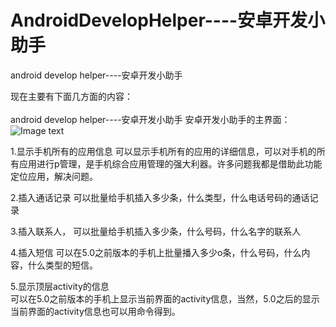 # AndroidDevelopHelper----安卓开发小助手
android develop helper----安卓开发小助手

现在主要有下面几方面的内容：</br>
</br>
android develop helper----安卓开发小助手
安卓开发小助手的主界面：
![Image text](https://github.com/hfreeman2008/AndroidDevelopHelper/blob/master/captures/device-2016-11-24-184715.png)


1.显示手机所有的应用信息
可以显示手机所有的应用的详细信息，可以对手机的所有应用进行p管理，是手机综合应用管理的强大利器。许多问题我都是借助此功能定位应用，解决问题。







2.插入通话记录
可以批量给手机插入多少条，什么类型，什么电话号码的通话记录


3.插入联系人，
可以批量给手机插入多少条，什么号码，什么名字的联系人


4.插入短信
可以在5.0之前版本的手机上批量播入多少o条，什么号码，什么内容，什么类型的短信。



5.显示顶层activity的信息</br>
可以在5.0之前版本的手机上显示当前界面的activity信息，当然，5.0之后的显示当前界面的activity信息也可以用命令得到。



</br>


